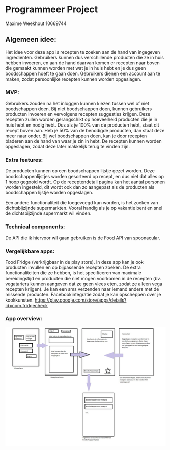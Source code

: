 # Programmeer Project
Maxime Weekhout
10669744

## Algemeen idee:

Het idee voor deze app is recepten te zoeken aan de hand van ingegeven ingredienten. Gebruikers kunnen
dus verschillende producten die ze in huis hebben invoeren, en aan de hand daarvan komen er recepten 
naar boven die gemaakt kunnen worden met wat je in huis hebt en je dus geen boodschappen hoeft te gaan doen.
Gebruikers dienen een account aan te maken, zodat persoonlijke recepten kunnen worden opgeslagen.

### MVP:

Gebruikers zouden na het inloggen kunnen kiezen tussen wel of niet boodschappen doen. 
Bij niet boodschappen doen, kunnen gebruikers producten invoeren en vervolgens recepten suggesties krijgen. Deze recepten zullen
worden gerangschikt op hoeveelheid producten die je in huis hebt en nodig hebt. Dus als je 100% van de producten hebt, staat dit
recept boven aan. Heb je 50% van de benodigde producten, dan staat deze meer naar onder.
Bij wel boodschappen doen, kan je door recepten bladeren aan de hand van waar je zin in hebt.
De recepten kunnen worden opgeslagen, zodat deze later makkelijk terug te vinden zijn. 


### Extra features:

De producten kunnen op een boodschappen lijstje gezet worden. Deze boodschappenlijstjes worden gesorteerd op recept, en dus niet 
dat alles op 1 hoop gegooid wordt.
Op de receptendetail pagina kan het aantal personen worden ingesteld, dit wordt ook dan zo aangepast als de producten
als boodschappen lijstje worden opgeslagen.

Een andere functionaliteit die toegevoegd kan worden, is het zoeken van dichtsbijzijnde supermarkten. Vooral handig
als je op vakantie bent en snel de dichtsbijzijnde supermarkt wil vinden.

### Technical components:

De API die ik hiervoor wil gaan gebruiken is de Food API van spoonacular.

### Vergelijkbare apps:

Food Fridge (verkrijgbaar in de play store). In deze app kan je ook producten invullen en op bijpassende recepten zoeken.
De extra functionaliteiten die ze hebben, is het specificeren van maximale bereidingstijd en producten die niet mogen voorkomen
in de recepten (bv. vegatariers kunnen aangeven dat ze geen vlees eten, zodat ze alleen vega recepten krijgen).
Je kan een sms verzenden naar iemand anders met de missende producten. Facebookintegratie zodat je kan opscheppen over je kookkunsten.
https://play.google.com/store/apps/details?id=com.fridgecheck

### App overview:
![App overview](https://github.com/Maximeee/Programmeer-Project/blob/master/doc/Overview.jpg)


